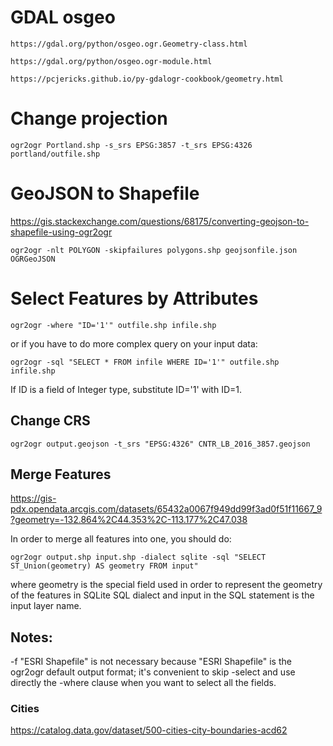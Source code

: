 # GDAL osgeo

	https://gdal.org/python/osgeo.ogr.Geometry-class.html

	https://gdal.org/python/osgeo.ogr-module.html

	https://pcjericks.github.io/py-gdalogr-cookbook/geometry.html

# Change projection

	ogr2ogr Portland.shp -s_srs EPSG:3857 -t_srs EPSG:4326 portland/outfile.shp

# GeoJSON to Shapefile

https://gis.stackexchange.com/questions/68175/converting-geojson-to-shapefile-using-ogr2ogr

	ogr2ogr -nlt POLYGON -skipfailures polygons.shp geojsonfile.json OGRGeoJSON

# Select Features by Attributes

	ogr2ogr -where "ID='1'" outfile.shp infile.shp

or if you have to do more complex query on your input data:

	ogr2ogr -sql "SELECT * FROM infile WHERE ID='1'" outfile.shp infile.shp
	
If ID is a field of Integer type, substitute ID='1' with ID=1.

## Change CRS

	ogr2ogr output.geojson -t_srs "EPSG:4326" CNTR_LB_2016_3857.geojson

## Merge Features

https://gis-pdx.opendata.arcgis.com/datasets/65432a0067f949dd99f3ad0f51f11667_9?geometry=-132.864%2C44.353%2C-113.177%2C47.038

In order to merge all features into one, you should do:

	ogr2ogr output.shp input.shp -dialect sqlite -sql "SELECT ST_Union(geometry) AS geometry FROM input"

where geometry is the special field used in order to represent the geometry of the features in SQLite SQL dialect and input in the SQL statement is the input layer name.

## Notes:

-f "ESRI Shapefile" is not necessary because "ESRI Shapefile" is the ogr2ogr default output format;
it's convenient to skip -select and use directly the -where clause when you want to select all the fields.

### Cities

https://catalog.data.gov/dataset/500-cities-city-boundaries-acd62


